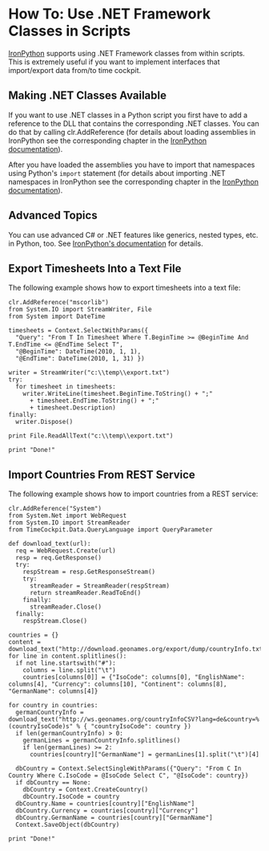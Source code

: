 # How To: Use .NET Framework Classes in Scripts

[IronPython](http://ironpython.net/) supports using .NET Framework classes from within scripts. This is extremely useful if you want to implement interfaces that import/export data from/to time cockpit.

## Making .NET Classes Available

If you want to use .NET classes in a Python script you first have to add a reference to the DLL that contains the corresponding .NET classes. You can do that by calling clr.AddReference (for details about loading assemblies in IronPython see the corresponding chapter in the [IronPython documentation](http://ironpython.net/ironpython/documentation/dotnet/dotnet.html#id31)).

After you have loaded the assemblies you have to import that namespaces using Python's `import` statement (for details about importing .NET namespaces in IronPython see the corresponding chapter in the [IronPython documentation](http://ironpython.net/ironpython/documentation/dotnet/dotnet.html#id34)).

## Advanced Topics

You can use advanced C# or .NET features like generics, nested types, etc. in Python, too. See [IronPython's documentation](http://ironpython.net/ironpython/documentation/dotnet/dotnet.html#id33) for details.

## Export Timesheets Into a Text File

The following example shows how to export timesheets into a text file:

```
clr.AddReference("mscorlib")
from System.IO import StreamWriter, File
from System import DateTime

timesheets = Context.SelectWithParams({
  "Query": "From T In Timesheet Where T.BeginTime >= @BeginTime And T.EndTime <= @EndTime Select T",
  "@BeginTime": DateTime(2010, 1, 1),
  "@EndTime": DateTime(2010, 1, 31) })

writer = StreamWriter("c:\\temp\\export.txt")
try:
  for timesheet in timesheets:
    writer.WriteLine(timesheet.BeginTime.ToString() + ";" 
      + timesheet.EndTime.ToString() + ";"
      + timesheet.Description)
finally:
  writer.Dispose()

print File.ReadAllText("c:\\temp\\export.txt")

print "Done!"
```

## Import Countries From REST Service

The following example shows how to import countries from a REST service:

```
clr.AddReference("System")
from System.Net import WebRequest
from System.IO import StreamReader
from TimeCockpit.Data.QueryLanguage import QueryParameter

def download_text(url):
  req = WebRequest.Create(url)
  resp = req.GetResponse()
  try:
    respStream = resp.GetResponseStream()
    try:
      streamReader = StreamReader(respStream)
      return streamReader.ReadToEnd()
    finally:
      streamReader.Close()
  finally:
    respStream.Close()

countries = {}
content = download_text("http://download.geonames.org/export/dump/countryInfo.txt")
for line in content.splitlines():
  if not line.startswith("#"):
    columns = line.split("\t")
    countries[columns[0]] = {"IsoCode": columns[0], "EnglishName": columns[4], "Currency": columns[10], "Continent": columns[8], "GermanName": columns[4]}

for country in countries:
  germanCountryInfo = download_text("http://ws.geonames.org/countryInfoCSV?lang=de&country=%(countryIsoCode)s" % { "countryIsoCode": country })
  if len(germanCountryInfo) > 0:
    germanLines = germanCountryInfo.splitlines()
    if len(germanLines) >= 2:
      countries[country]["GermanName"] = germanLines[1].split("\t")[4]

  dbCountry = Context.SelectSingleWithParams({"Query": "From C In Country Where C.IsoCode = @IsoCode Select C", "@IsoCode": country})
  if dbCountry == None:
    dbCountry = Context.CreateCountry()
    dbCountry.IsoCode = country
  dbCountry.Name = countries[country]["EnglishName"]
  dbCountry.Currency = countries[country]["Currency"]
  dbCountry.GermanName = countries[country]["GermanName"]
  Context.SaveObject(dbCountry)

print "Done!"
```